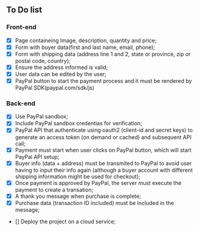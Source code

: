 ## To Do list

### Front-end
- [x] Page containeing Image, description, quantity and price;
- [x] Form with buyer data(first and last name, email, phone);
- [x] Form with shipping data (address line 1 and 2, state or province, zip or postal code, country);
- [x] Ensure the address informed is valid;
- [x] User data can be edited by the user;
- [x] PayPal button to start the payment process and it must be rendered by PayPal SDK(paypal.com/sdk/js)

### Back-end
- [x] Use PayPal sandbox;
- [x] Include PayPal sandbox credentias for verification;
- [x] PayPal API that authenticate using oauth2 (client-id and secret keys) to generate an access token (on demand or cached) and subsequent API call;
- [x] Payment must start when user clicks on PayPal button, which will start PayPal API setup;
- [x] Buyer info (data + address) must be transmited to PayPal to avoid user having to input their info again (although a buyer account with different shipping information might be used for checkout);
- [x] Once payment is approved by PayPal, the server must execute the payment to create a transation;
- [x] A thank you message when purchase is complete;
- [x] Purchase data (transaction ID included) must be included in the message;
- [] Deploy the project on a cloud service;
